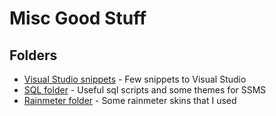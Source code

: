 # Misc Good Stuff

## Folders

- [Visual Studio snippets](VisualStudioSnippets) - Few snippets to Visual Studio
- [SQL folder](Sql) - Useful sql scripts and some themes for SSMS
- [Rainmeter folder](Rainmeter) - Some rainmeter skins that I used
